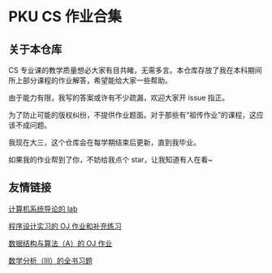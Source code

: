 # PKU CS 作业合集

## 关于本仓库

CS 专业课的教学质量想必大家有目共睹，无需多言。本仓库存放了我在本科期间所上部分课程的作业解答，希望能给大家一些帮助。

由于能力有限，我写的答案或许有不少疏漏，欢迎大家开 issue 指正。

为了防止可能的版权纠纷，不提供作业题面。对于那些有“祖传作业”的课程，这应该不成问题。

我现在大三，这个仓库会在每学期结束后更新，直到我毕业。

如果我的作业帮到了你，不妨给我点个 star，让我知道有人在看~

## 友情链接

[计算机系统导论的 lab](https://github.com/CS-icez/introduction-to-computer-systems)

[程序设计实习的 OJ 作业和补充练习](https://github.com/CS-icez/practice-of-programming-in-c-and-cpp)

[数据结构与算法（A）的 OJ 作业](https://github.com/CS-icez/data-structure-and-algorithm)

[数学分析（Ⅲ）的全书习题](https://www.zhihu.com/column/c_1593381605103681536)